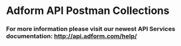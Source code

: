 # Adform API Postman Collections
### For more information please visit our newest API Services documentation: http://api.adform.com/help/
